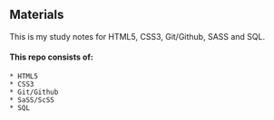 ## Materials

  This is my study notes for HTML5, CSS3, Git/Github, SASS and SQL.
  
  #### This repo consists of:

    * HTML5
    * CSS3
    * Git/Github
    * SaSS/ScSS
    * SQL

